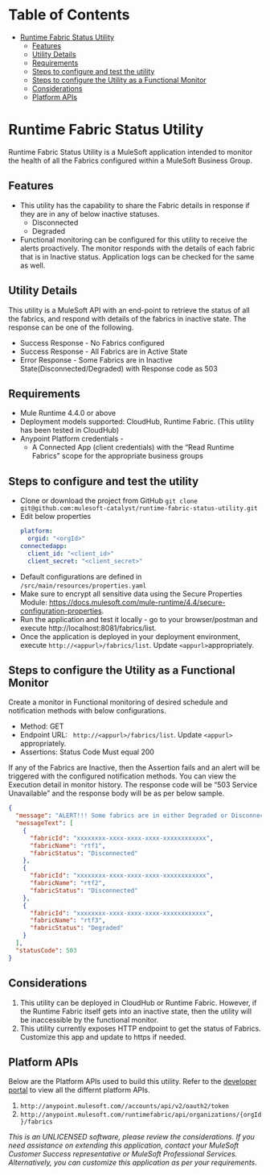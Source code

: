 Table of Contents
=================

   * [Runtime Fabric Status Utility](#runtime-fabric-status-utility)
      * [Features](#features)
      * [Utility Details](#utility-details)
      * [Requirements](#requirements)
      * [Steps to configure and test the utility](#steps-to-configure-and-test-the-utility)
      * [Steps to configure the Utility as a Functional Monitor](#steps-to-configure-the-utility-as-a-functional-monitor)
      * [Considerations](#considerations)
      * [Platform APIs](#platform-apis)

# Runtime Fabric Status Utility

Runtime Fabric Status Utility is a MuleSoft application intended to monitor the health of all the Fabrics configured within a MuleSoft Business Group. 

## Features
* This utility has the capability to share the Fabric details in response if they are in any of below inactive statuses. 
    * Disconnected
    * Degraded
* Functional monitoring can be configured for this utility to receive the alerts proactively. The monitor responds with the details of each fabric that is in Inactive status. Application logs can be checked for the same as well.

## Utility Details
This utility is a MuleSoft API with an end-point to retrieve the status of all the fabrics, and respond with details of the fabrics in inactive state. The response can be one of the following.
* Success Response - No Fabrics configured
* Success Response - All Fabrics are in Active State
* Error Response - Some Fabrics are in Inactive State(Disconnected/Degraded) with Response code as 503

## Requirements
* Mule Runtime 4.4.0 or above
* Deployment models supported: CloudHub, Runtime Fabric. (This utility has been tested in CloudHub)
* Anypoint Platform credentials - 
    * A Connected App (client credentials) with the “Read Runtime Fabrics" scope for the appropriate business groups

## Steps to configure and test the utility
* Clone or download the project from GitHub ```git clone git@github.com:mulesoft-catalyst/runtime-fabric-status-utility.git```
* Edit below properties
    ```yaml
    platform:
      orgid: "<orgId>"
    connectedapp:
      client_id: "<client_id>"
      client_secret: "<client_secret>"
    ```
* Default configurations are defined in ``` /src/main/resources/properties.yaml ```
* Make sure to encrypt all sensitive data using the Secure Properties Module: https://docs.mulesoft.com/mule-runtime/4.4/secure-configuration-properties.
* Run the application and test it locally - go to your browser/postman and execute http://localhost:8081/fabrics/list.
* Once the application is deployed in your deployment environment, execute ```http://<appurl>/fabrics/list```. Update ```<appurl>```appropriately.

## Steps to configure the Utility as a Functional Monitor
Create a monitor in Functional monitoring of desired schedule and notification methods with below configurations.
* Method: GET
* Endpoint URL: ``` http://<appurl>/fabrics/list```. Update ```<appurl>``` appropriately.
* Assertions: Status Code Must equal 200

If any of the Fabrics are Inactive, then the Assertion fails and an alert will be triggered with the configured notification methods. You can view the Execution detail in monitor history. The response code will be “503 Service Unavailable” and the response body will be as per below sample.
```json
{
  "message": "ALERT!!! Some fabrics are in either Degraded or Disconnected State!",
  "messageText": [
    {
      "fabricId": "xxxxxxxx-xxxx-xxxx-xxxx-xxxxxxxxxxxx",
      "fabricName": "rtf1",
      "fabricStatus": "Disconnected"
    },
    {
      "fabricId": "xxxxxxxx-xxxx-xxxx-xxxx-xxxxxxxxxxxx",
      "fabricName": "rtf2",
      "fabricStatus": "Disconnected"
    },
    {
      "fabricId": "xxxxxxxx-xxxx-xxxx-xxxx-xxxxxxxxxxxx",
      "fabricName": "rtf3",
      "fabricStatus": "Degraded"
    }
  ],
  "statusCode": 503
}
```

## Considerations
1. This utility can be deployed in CloudHub or Runtime Fabric. However, if the Runtime Fabric itself gets into an inactive state, then the utility will be inaccessible by the functional monitor. 
2. This utility currently exposes HTTP endpoint to get the status of Fabrics. Customize this app and update to https if needed.

## Platform APIs
Below are the Platform APIs used to build this utility. Refer to the [developer portal](https://anypoint.mulesoft.com/exchange/portals/anypoint-platform/) to view all the differnt platform APIs.
1. ```http://anypoint.mulesoft.com//accounts/api/v2/oauth2/token```
2. ```http://anypoint.mulesoft.com/runtimefabric/api/organizations/{orgId}/fabrics```

*This is an UNLICENSED software, please review the considerations. If you need assistance on extending this application, contact your MuleSoft Customer Success representative or MuleSoft Professional Services. Alternatively, you can customize this application as per your requirements.*
